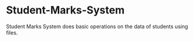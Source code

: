 # Student-Marks-System
Student Marks System does basic operations on the data of students using files.

